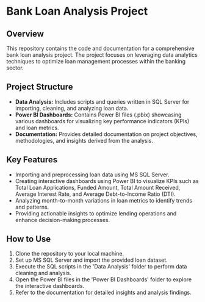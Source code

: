 # Bank Loan Analysis Project

## Overview
This repository contains the code and documentation for a comprehensive bank loan analysis project. The project focuses on leveraging data analytics techniques to optimize loan management processes within the banking sector.

## Project Structure
- **Data Analysis:** Includes scripts and queries written in SQL Server for importing, cleaning, and analyzing loan data.
- **Power BI Dashboards:** Contains Power BI files (.pbix) showcasing various dashboards for visualizing key performance indicators (KPIs) and loan metrics.
- **Documentation:** Provides detailed documentation on project objectives, methodologies, and insights derived from the analysis.

## Key Features
- Importing and preprocessing loan data using MS SQL Server.
- Creating interactive dashboards using Power BI to visualize KPIs such as Total Loan Applications, Funded Amount, Total Amount Received, Average Interest Rate, and Average Debt-to-Income Ratio (DTI).
- Analyzing month-to-month variations in loan metrics to identify trends and patterns.
- Providing actionable insights to optimize lending operations and enhance decision-making processes.

## How to Use
1. Clone the repository to your local machine.
2. Set up MS SQL Server and import the provided loan dataset.
3. Execute the SQL scripts in the 'Data Analysis' folder to perform data cleaning and analysis.
4. Open the Power BI files in the 'Power BI Dashboards' folder to explore the interactive dashboards.
5. Refer to the documentation for detailed insights and analysis findings.

